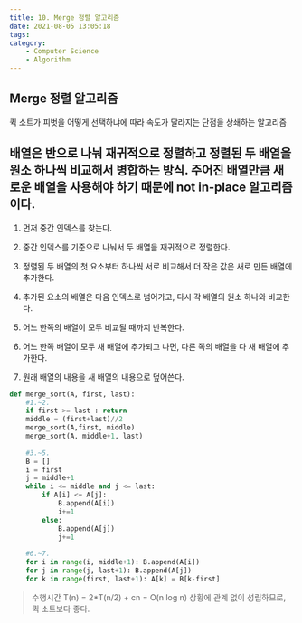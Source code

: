 ```yaml
---
title: 10. Merge 정렬 알고리즘
date: 2021-08-05 13:05:18
tags:
category:
    - Computer Science
    - Algorithm
---
```

## Merge 정렬 알고리즘

퀵 소트가 피벗을 어떻게 선택하냐에 따라 속도가 달라지는 단점을 상쇄하는 알고리즘

배열은 반으로 나눠 재귀적으로 정렬하고 정렬된 두 배열을 원소 하나씩 비교해서 병합하는 방식.
주어진 배열만큼 새로운 배열을 사용해야 하기 때문에 not in-place 알고리즘이다.
---
1. 먼저 중간 인덱스를 찾는다.
2. 중간 인덱스를 기준으로 나눠서 두 배열을 재귀적으로 정렬한다.


3. 정렬된 두 배열의 첫 요소부터 하나씩 서로 비교해서 더 작은 값은 새로 만든 배열에 추가한다.
4. 추가된 요소의 배열은 다음 인덱스로 넘어가고, 다시 각 배열의 원소 하나와 비교한다.
5. 어느 한쪽의 배열이 모두 비교될 때까지 반복한다.


6. 어느 한쪽 배열이 모두 새 배열에 추가되고 나면, 다른 쪽의 배열을 다 새 배열에 추가한다.
7. 원래 배열의 내용을 새 배열의 내용으로 덮어쓴다.
```python
def merge_sort(A, first, last):
    #1.~2.
    if first >= last : return
    middle = (first+last)//2
    merge_sort(A,first, middle)
    merge_sort(A, middle+1, last)
    
    #3.~5.
    B = []
    i = first
    j = middle+1
    while i <= middle and j <= last:
        if A[i] <= A[j]:
            B.append(A[i])
            i+=1
        else:
            B.append(A[j])
            j+=1
    
    #6.~7.
    for i in range(i, middle+1): B.append(A[i])
    for j in range(j, last+1): B.append(A[j])
    for k in range(first, last+1): A[k] = B[k-first]
```

> 수행시간
T(n) = 2*T(n/2) + cn = O(n log n) 상황에 관계 없이 성립하므로, 퀵 소트보다 좋다.